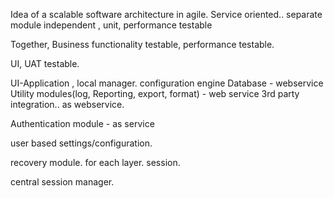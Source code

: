 Idea of a scalable software architecture in agile. 
Service oriented..
separate module
independent , unit, performance testable

Together, Business functionality testable, performance testable.

UI, UAT testable.

UI-Application , local manager. configuration engine
Database - webservice 
Utility modules(log, Reporting, export, format) - web service
3rd party integration.. as webservice.

Authentication module - as service

user based settings/configuration.

recovery module. for each layer. session.

central session manager.